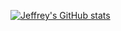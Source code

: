 [![Jeffrey's GitHub stats](https://github-readme-stats.vercel.app/api?username=chipmunkboi&count_private=true)](https://github.com/anuraghazra/github-readme-stats)
